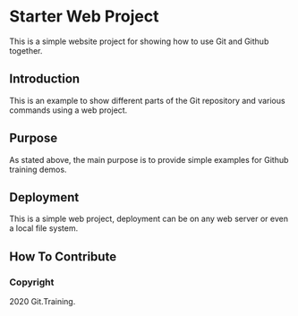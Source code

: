 # Starter Web Project

This is a simple website project for
showing how to use Git and Github together.

## Introduction

This is an example to show different parts of the Git repository and various commands using a web project.

## Purpose

As stated above, the main purpose is to provide simple examples for Github training demos.

## Deployment

This is a simple web project, deployment can be on any web server or even a local file system.


## How To Contribute

### Copyright
2020 Git.Training.
